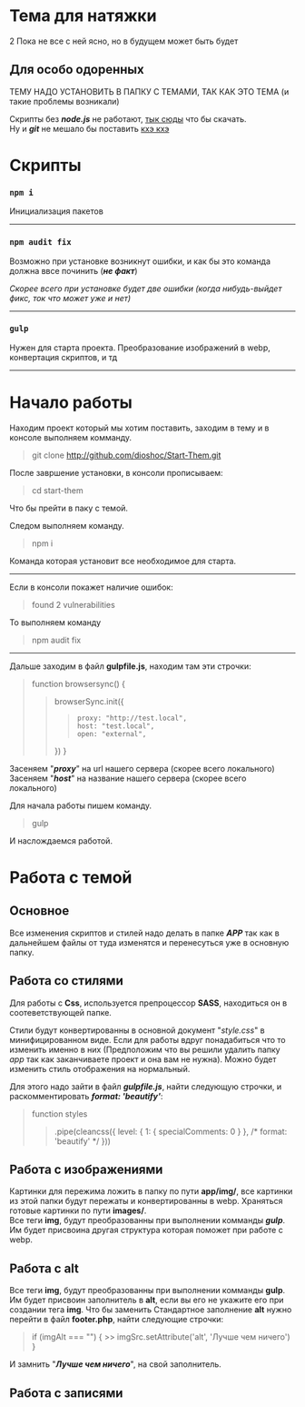# Тема для натяжки
2
Пока не все с ней ясно, но в будущем может быть будет

## Для особо одоренных

ТЕМУ НАДО УСТАНОВИТЬ В ПАПКУ С ТЕМАМИ, ТАК КАК ЭТО ТЕМА (и такие проблемы возникали)

Скрипты без ***node.js*** не работают, [тык сюды](https://nodejs.org/ru/) что бы скачать. <br>
Ну и ***git*** не мешало бы поставить [кхэ кхэ](https://git-scm.com/downloads)

# Скрипты

### `npm i`

Инициализация пакетов
<hr>

### `npm audit fix`

Возможно при установке возникнут ошибки, и как бы это команда должна ввсе починить (***не факт***)

*Скорее всего при установке будет две ошибки (когда нибудь-выйдет фикс, ток что может уже и нет)*
<hr>

### `gulp`

Нужен для старта проекта. Преобразование изображений в webp, конвертация скриптов, и тд

<hr>

# Начало работы

Находим проект который мы хотим поставить, заходим в тему и в консоле выполняем комманду. 

> git clone http://github.com/dioshoc/Start-Them.git

После завршение установки, в консоли прописываем: 

> cd start-them

Что бы прейти в паку с темой.

Следом выполняем команду.

>npm i

Команда которая установит все необходимое для старта.

<hr>

Если в консоли покажет наличие ошибок:
>found 2 vulnerabilities

То выполняем команду

> npm audit fix

<hr>

Дальше заходим в файл **gulpfile.js**, находим там эти строчки:

>function browsersync() {
>>	browserSync.init({
>>>		proxy: "http://test.local",
>>>		host: "test.local",
>>>		open: "external",
>>	})
>}

Засеняем "***proxy***" на url нашего сервера (скорее всего локального) <br>
Засеняем "***host***" на название нашего сервера (скорее всего локального)

Для начала работы пишем команду.

>gulp

И наслождаемся работой.

# Работа с темой

## Основное

Все изменения скриптов и стилей надо делать в папке ***APP*** так как в дальнейшем файлы от туда изменятся и перенесуться уже в основную папку.<br>

## Работа со стилями
Для работы с **Css**, используется препроцессор **SASS**, находиться он в соотеветствующей папке.

Стили будут конвертированны в основной документ "*style.css*" в минифицированном виде. Если для работы вдруг понадабиться что то изменить именно в них (Предположим что вы решили удалить папку *app* так как заканчиваете проект и она вам не нужна).
Можно будет изменить стиль отображения на нормальный.

Для этого надо зайти в файл ***gulpfile.js***, найти следующую строчки, и раскомментировать ***format: 'beautify'***:
>function styles
>>.pipe(cleancss({ level: { 1: { specialComments: 0 } }, /* format: 'beautify' */ }))

## Работа с изображениями 
Картинки для пережима ложить в папку по пути **app/img/**, все картинки из этой папки будут пережаты и конвертированны в webp. Храняться готовые картинки по пути **images/**. <br>
Все теги **img**, будут преобразованны при выполнении комманды ***gulp***. Им будет присвоина другая структура которая поможет при работе с webp.

## Работа с **alt**
Все теги **img**, будут преобразованны при выполнении комманды **gulp**. Им будет присвоин заполнитель в **alt**, если вы его не укажите его при создании тега **img**. Что бы заменить Стандартное заполнение **alt** нужно перейти в файл **footer.php**, найти следующие строчки:
>if (imgAlt === "") {
    >>   imgSrc.setAttribute('alt', 'Лучше чем ничего')
>}

И замнить "***Лучше чем ничего***", на свой заполнитель.

## Работа с записями
